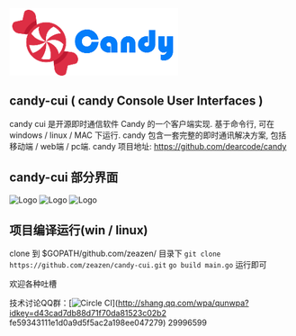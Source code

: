 ![Logo](https://raw.githubusercontent.com/dearcode/web/master/static/img/logo.png "Candy logo")

## candy-cui ( candy Console User Interfaces )
candy cui 是开源即时通信软件 Candy 的一个客户端实现. 基于命令行, 可在 windows / linux / MAC 下运行.
candy 包含一套完整的即时通讯解决方案, 包括移动端 / web端 / pc端. 
candy 项目地址: https://github.com/dearcode/candy

## candy-cui 部分界面
![Logo](http://i1.piimg.com/567571/d566063106f2136f.png "Candy logo")
![Logo](http://i1.piimg.com/567571/b120fcb620e4d261.png "Candy logo")
![Logo](http://i1.piimg.com/567571/ae844267c61a0ba0.png "Candy logo")

## 项目编译运行(win / linux)
clone 到 $GOPATH/github.com/zeazen/ 目录下
`git clone https://github.com/zeazen/candy-cui.git`
`go build main.go`
运行即可

欢迎各种吐槽

技术讨论QQ群：[![Circle CI](http://pub.idqqimg.com/wpa/images/group.png)](http://shang.qq.com/wpa/qunwpa?idkey=d43cad7db88d71f70da81523c02b2    fe59343111e1d0a9d5f5ac2a198ee047279) 29996599
